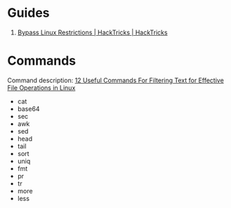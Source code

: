 

# Guides

1. [Bypass Linux Restrictions | HackTricks | HackTricks](https://book.hacktricks.xyz/linux-hardening/bypass-bash-restrictions)


# Commands

Command description: [12 Useful Commands For Filtering Text for Effective File Operations in Linux](https://www.tecmint.com/linux-file-operations-commands/)
- cat  
- base64  
- sec  
- awk  
- sed  
- head  
- tail  
- sort  
- uniq  
- fmt  
- pr  
- tr  
- more  
- less
